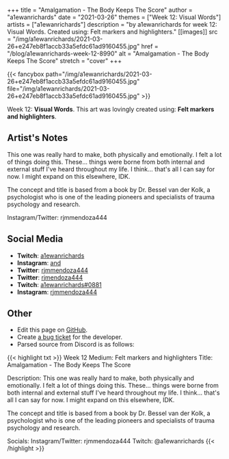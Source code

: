 +++
title =       "Amalgamation - The Body Keeps The Score"
author =      "a1ewanrichards"
date =        "2021-03-26"
themes =      ["Week 12: Visual Words"]
artists =     ["a1ewanrichards"]
description = "by a1ewanrichards for week 12: Visual Words. Created using: Felt markers and highlighters."
[[images]]
              src = "/img/a1ewanrichards/2021-03-26+e247eb8f1accb33a5efdc61ad9160455.jpg"
              href = "/blog/a1ewanrichards-week-12-8990"
              alt = "Amalgamation - The Body Keeps The Score"
              stretch = "cover"
+++


{{< fancybox path="/img/a1ewanrichards/2021-03-26+e247eb8f1accb33a5efdc61ad9160455.jpg" file="/img/a1ewanrichards/2021-03-26+e247eb8f1accb33a5efdc61ad9160455.jpg" >}}


Week 12: **Visual Words**. This art was lovingly created using: **Felt markers and highlighters**.

## Artist's Notes

This one was really hard to make, both physically and emotionally. I felt a lot of things doing this. These... things were borne from both internal and external stuff I've heard throughout my life. I think... that's all I can say for now. I might expand on this elsewhere, IDK.

The concept and title is based from a book by Dr. Bessel van der Kolk, a psychologist who is one of the leading pioneers and specialists of trauma psychology and research.

Instagram/Twitter: rjmmendoza444

## Social Media

- **Twitch**: <a href='https://twitch.tv/a1ewanrichards' target='_blank'>a1ewanrichards</a>
- **Instagram**: <a href='https://instagram.com/and' target='_blank'>and</a>
- **Twitter**: <a href='https://twitter.com/rjmmendoza444' target='_blank'>rjmmendoza444</a>
- **Twitter**: <a href='https://twitter.com/rjmendoza444' target='_blank'>rjmendoza444</a>
- **Twitch**: <a href='https://twitch.tv/a1ewanrichards#0881' target='_blank'>a1ewanrichards#0881</a>
- **Instagram**: <a href='https://instagram.com/rjmmendoza444' target='_blank'>rjmmendoza444</a>


## Other

- Edit this page on [GitHub](https://github.com/teaminkling/web-refresh/edit/main/blog/content/blog/a1ewanrichards-week-12-8990.md).
- Create [a bug ticket](https://github.com/teaminkling/web-refresh/issues/new?assignees=&labels=bug&template=problem-report.md&title=) for the developer.
- Parsed source from Discord is as follows:

{{< highlight txt >}}
Week 12
Medium: Felt markers and highlighters
Title: Amalgamation - The Body Keeps The Score

Description: This one was really hard to make, both physically and emotionally. I felt a lot of things doing this. These... things were borne from both internal and external stuff I've heard throughout my life. I think... that's all I can say for now. I might expand on this elsewhere, IDK.

The concept and title is based from a book by Dr. Bessel van der Kolk, a psychologist who is one of the leading pioneers and specialists of trauma psychology and research.

Socials:
Instagram/Twitter: rjmmendoza444
Twitch: @a1ewanrichards
{{< /highlight >}}